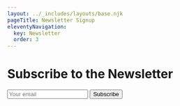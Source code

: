 ```yaml
---
layout: ../_includes/layouts/base.njk
pageTitle: Newsletter Signup
eleventyNavigation:
  key: Newsletter
  order: 3
---
```

# Subscribe to the Newsletter

<form action="https://api.web3forms.com/submit" method="POST">
  <input type="hidden" name="access_key" value="YOUR_ACCESS_KEY_HERE">
  <input type="email" name="email" required placeholder="Your email">
  <button type="submit">Subscribe</button>
</form>
